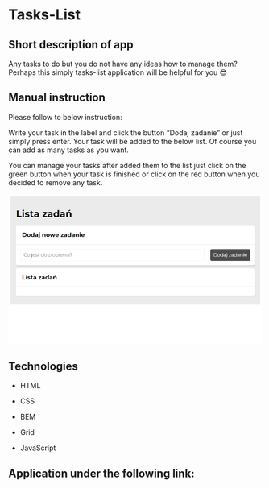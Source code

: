 # Tasks-List

## Short description of app

Any tasks to do but you do not have any ideas how to manage them? Perhaps this simply tasks-list application will be helpful for you 😎

## Manual instruction

Please follow to below instruction:

Write your task in the label and click the button “Dodaj zadanie” or just simply press enter.
Your task will be added to the below list. Of course you can add as many tasks as you want.

You can manage your tasks after added them to the list just click on the green button when your task is finished or click on the red button when you decided to remove any task.

![How to use](https://github.com/Kantares77/tasks-list/blob/main/images/Tasks-list.gif)

## Technologies

- HTML

- CSS

- BEM

- Grid

- JavaScript

## Application under the following link:
